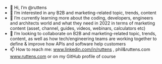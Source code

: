 - 👋 Hi, I’m @ruttens
- 👀 I’m interested in any B2B and marketing-related topic, trends, content
- 🌱 I’m currently learning more about the coding, developers, engineers and architects world and what they need in 2022 in terms of marketing content (asset, channel, guides, videos, webinars, calculators etc)
- 💞️ I’m looking to collaborate on B2B and marketing-related topic, trends, content, as well as how tech/engineering teams are working together to define & improve how APIs and software help customers
- 📫 How to reach me: www.linkedin.com/in/ruttens , phil&ruttens.com www.ruttens.com or on my GitHub profile of course
